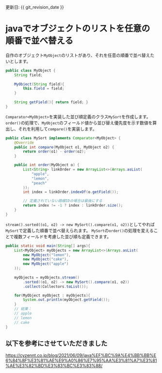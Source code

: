 更新日: {{ git_revision_date }}

# javaでオブジェクトのリストを任意の順番で並べ替える
自作のオブジェクト`MyObject`のリストがあり、それを任意の順番で並べ替えたいとします。
```java:MyObject.java
public class MyObject {  
    String field;  
    
    MyObject(String field){  
        this.field = field;  
    }  
    
    String getField(){ return field; }  
}  
```

`Comparator<MyObject>`を実装した並び順定義のクラス`MySort`を作成します。
`order()`の処理で、`MyObject`のフィールド値から並び替え優先度を示す数値を算出し、それを利用して`compare()`を実装します。
```java:MySort.java
public class MySort implements Comparator<MyObject> {  
    @Override  
    public int compare(MyObject o1, MyObject o2) {  
        return order(o1) - order(o2);  
    }  

    public int order(MyObject o) {  
        List<String> linkOrder = new ArrayList<>(Arrays.asList(  
            "apple",  
            "lemon",  
            "peach"  
        ));  
        int index = linkOrder.indexOf(o.getField());  

        // 定義されていない路線IDの場合は最後にする  
        return index != -1 ? index : linkOrder.size();  
    }  
}  
```

`stream().sorted((o1, o2) -> new MySort().compare(o1, o2))`としてやれば`MySort`で定義した順番で並べ替えられます。
`MySort`の`order()`の処理を変えることで複数フィールドを考慮した並び順も定義できます。

```java:main.java
public static void main(String[] args){
    List<MyObject> myObjects = new ArrayList<>(Arrays.asList(  
        new MyObject("lemon"),  
        new MyObject("cake"),  
        new MyObject("apple")  
    ));  
    
    myObjects = myObjects.stream()
        .sorted((o1, o2) -> new MySort().compare(o1, o2))
        .collect(Collectors.toList());

    for(MyObject myObject : myObjects){
        System.out.println(myObject.getField());
    }
    // 結果：
    // apple
    // lemon
    // cake
}
```

## 以下を参考にさせていただきました
https://cyzennt.co.jp/blog/2021/06/09/java%EF%BC%9A%E4%BB%BB%E6%84%8F%E3%81%AE%E9%A0%86%E7%95%AA%E3%81%A7%E3%81%AE%E3%82%BD%E3%83%BC%E3%83%88/

